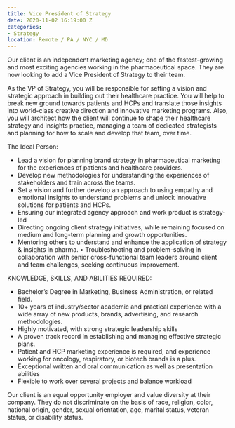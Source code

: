 ```yaml
---
title: Vice President of Strategy
date: 2020-11-02 16:19:00 Z
categories:
- Strategy
location: Remote / PA / NYC / MD
---
```


Our client is an independent marketing agency; one of the fastest-growing and most exciting agencies working in the pharmaceutical space. They are now looking to add a Vice President of Strategy to their team.

As the VP of Strategy, you will be responsible for setting a vision and strategic approach in building out their healthcare practice. You will help to break new ground towards patients and HCPs and translate those insights into world-class creative direction and innovative marketing programs. Also, you will architect how the client will continue to shape their healthcare strategy and insights practice, managing a team of dedicated strategists and planning for how to scale and develop that team, over time.
 
The Ideal Person:

* Lead a vision for planning brand strategy in pharmaceutical marketing for the experiences of patients and healthcare providers.
* Develop new methodologies for understanding the experiences of stakeholders and train across the teams.
* Set a vision and further develop an approach to using empathy and emotional insights to understand problems and unlock innovative solutions for patients and HCPs.
* Ensuring our integrated agency approach and work product is strategy-led
* Directing ongoing client strategy initiatives, while remaining focused on medium and long-term planning and growth opportunities.
* Mentoring others to understand and enhance the application of strategy & insights in pharma.
• Troubleshooting and problem-solving in collaboration with senior cross-functional team leaders around client and team challenges, seeking continuous improvement.

KNOWLEDGE, SKILLS, AND ABILITIES REQUIRED:

* Bachelor’s Degree in Marketing, Business Administration, or related field.
* 10+ years of industry/sector academic and practical experience with a wide array of new products, brands, advertising, and research methodologies.
* Highly motivated, with strong strategic leadership skills
* A proven track record in establishing and managing effective strategic plans. 
* Patient and HCP marketing experience is required, and experience working for oncology, respiratory, or biotech brands is a plus. 
* Exceptional written and oral communication as well as presentation abilities
* Flexible to work over several projects and balance workload

Our client is an equal opportunity employer and value diversity at their company. They do not discriminate on the basis of race, religion, color, national origin, gender, sexual orientation, age, marital status, veteran status, or disability status.
